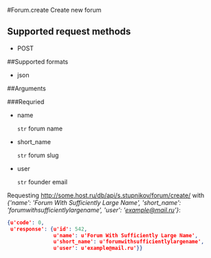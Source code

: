 #Forum.create
Create new forum

## Supported request methods 
* POST

##Supported formats
* json

##Arguments


###Requried
* name

   ```str``` forum name
* short_name

   ```str``` forum slug
* user

   ```str``` founder email


Requesting http://some.host.ru/db/api/s.stupnikov/forum/create/ with _{'name': 'Forum With Sufficiently Large Name', 'short_name': 'forumwithsufficientlylargename', 'user': 'example@mail.ru'}_:
```json
{u'code': 0,
 u'response': {u'id': 542,
               u'name': u'Forum With Sufficiently Large Name',
               u'short_name': u'forumwithsufficientlylargename',
               u'user': u'example@mail.ru'}}
```
